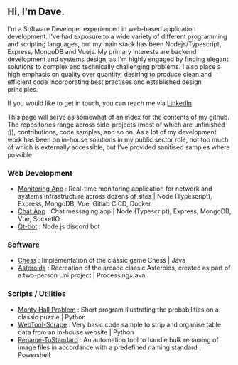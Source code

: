 ## Hi, I'm Dave.

I'm a Software Developer experienced in web-based application development. I've had exposure to a wide variety of different programming and scripting languages, but my main stack has been Nodejs/Typescript, Express, MongoDB and Vuejs. My primary interests are backend development and systems design, as I'm highly engaged by finding elegant solutions to complex and technically challenging problems. I also place a high emphasis on quality over quantity, desiring to produce clean and efficient code incorporating best practises and established design principles.

If you would like to get in touch, you can reach me via [LinkedIn](https://www.linkedin.com/in/davepmartinz/).

This page will serve as somewhat of an index for the contents of my github. The repositories range across side-projects (most of which are unfinished :)), contributions, code samples, and so on. As a lot of my development work has been on in-house solutions in my public sector role, not too much of which is externally accessible, but I've provided sanitised samples where possible.


### Web Development
* [Monitoring App](https://github.com/davidpmartin/sitemonitoring) : Real-time monitoring application for network and systems infrastructure across dozens of sites | Node (Typescript), Express, MongoDB, Vue, Gitlab CICD, Docker
* [Chat App](https://github.com/davidpmartin/chat-app) : Chat messaging app | Node (Typescript), Express, MongoDB, Vue, SocketIO
* [Qt-bot](https://github.com/davidpmartin/qt-bot) : Node.js discord bot

### Software
* [Chess](https://github.com/davidpmartin/chess) : Implementation of the classic game Chess | Java
* [Asteroids](https://github.com/davidpmartin/asteroids) : Recreation of the arcade classic Asteroids, created as part of a two-person Uni project | Processing/Java

### Scripts / Utilities
* [Monty Hall Problem](https://github.com/davidpmartin/monty-hall-problem) : Short program illustrating the probabilities on a classic puzzle | Python
* [WebTool-Scrape](https://github.com/davidpmartin/webtool-scrape) : Very basic code sample to strip and organise table data from an in-house website | Python
* [Rename-ToStandard](https://github.com/davidpmartin/rename-to-standard) : An automation tool to handle bulk renaming of image files in accordance with a predefined naming standard | Powershell
